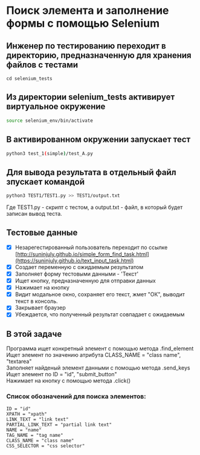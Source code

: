 # Поиск элемента и заполнение формы с помощью Selenium

## Инженер по тестированию переходит в директорию, предназначенную для хранения файлов с тестами
```
cd selenium_tests
```
## Из директории selenium_tests активирует виртуальное окружение
```sh
source selenium_env/bin/activate
```
## В активированном окружении запускает тест 
```sh
python3 test_1(simple)/test_A.py
```
## Для вывода результата в отдельный файл зпускает командой 
```sh
python3 TEST1/TEST1.py >> TEST1/output.txt
```
Где TEST1.py -  скрипт с тестом, а output.txt - файл, в который будет записан вывод теста.

## Тестовые данные
- [x] Незарегестированный пользователь переходит по ссылке [http://suninjuly.github.io/simple_form_find_task.html](https://suninjuly.github.io/text_input_task.html)
- [x] Создает переменную с ожидаемым результатом
- [x] Заполняет форму тестовыми данными - 'Текст'
- [x] Ищет кнопку, предназначенную для отправки данных
- [x] Нажимает на кнопку
- [x] Видит модальное окно, сохраняет его текст, жмет "ОК", выводит текст в консоль.
- [x] Закрывает браузер
- [x] Убеждается, что полученный результат совпадает с ожидаемым

## В этой задаче

Программа ищет конкретный элемент с помощью метода .find_element \
Ищет элемент по значению атрибута CLASS_NAME = "class name", "textarea" \
Заполняет найденый элемент данными с помощью метода .send_keys \
Ищет элемент по ID = "id", "submit_button" \
Нажимает на кнопку с помощью метода .click() 

### Список обозначений для поиска элементов:
```ID = "id"``` \
```XPATH = "xpath"``` \
```LINK_TEXT = "link text"``` \
```PARTIAL_LINK_TEXT = "partial link text"``` \
```NAME = "name"``` \
```TAG_NAME = "tag name"``` \
```CLASS_NAME = "class name"``` \
```CSS_SELECTOR = "css selector"```
